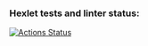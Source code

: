 ### Hexlet tests and linter status:
[![Actions Status](https://github.com/vit-tolokonnikov/frontend-project-lvl1/actions/workflows/hexlet-check.yml/badge.svg)](https://github.com/vit-tolokonnikov/frontend-project-lvl1/actions)